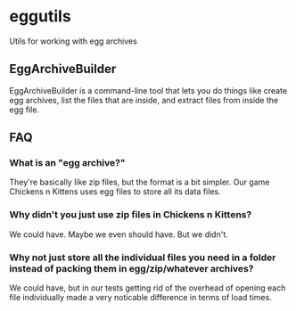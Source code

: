 # eggutils
Utils for working with egg archives


## EggArchiveBuilder
EggArchiveBuilder is a command-line tool that lets you do things like create egg archives, 
list the files that are inside, and extract files from inside the egg file.

## FAQ
### What is an "egg archive?"
They're basically like zip files, but the format is a bit simpler. 
Our game Chickens n Kittens uses egg files to store all its data files.

### Why didn't you just use zip files in Chickens n Kittens?
We could have. Maybe we even should have. But we didn't.

### Why not just store all the individual files you need in a folder instead of packing them in egg/zip/whatever archives?
We could have, but in our tests getting rid of the overhead of opening each
file individually made a very noticable difference in terms of load times.
